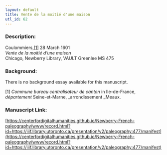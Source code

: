 ```yaml
---
layout: default
title: Vente de la moitié d'une maison
utl_id: 62
---
```


### Description:

Coulommiers,<a id="_ftnref1">[[1]](#_ftn1)</a> 28 March 1601<br>
_Vente de la moitié d’une maison_<br>
Chicago, Newberry Library, VAULT Greenlee MS 475

### Background:

There is no background essay available for this manuscript.

<a id="_ftn1">[1]</a> _Commune bureau centralisateur de canton_ in Ile-de-France, _département_ Seine-et-Marne, _arrondissement _Meaux. 

### Manuscript Link:

[https://centerfordigitalhumanities.github.io/Newberry-French-paleography/www/record.html?id=https://iiif.library.utoronto.ca/presentation/v2/paleography:477/manifest](https://centerfordigitalhumanities.github.io/Newberry-French-paleography/www/record.html?id=https://iiif.library.utoronto.ca/presentation/v2/paleography:477/manifest)
